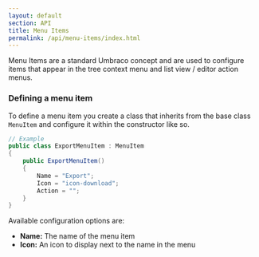 ```yaml
---
layout: default
section: API
title: Menu Items
permalink: /api/menu-items/index.html
---
```


Menu Items are a standard Umbraco concept and are used to configure items that appear in the tree context menu and list view / editor action menus.

### Defining a menu item

To define a menu item you create a class that inherits from the base class `MenuItem` and configure it within the constructor like so.

````csharp
// Example
public class ExportMenuItem : MenuItem
{
    public ExportMenuItem()
    {
        Name = "Export";
        Icon = "icon-download";
        Action = "";
    }    
}
````

Available configuration options are:

* **Name:** The name of the menu item
* **Icon:** An icon to display next to the name in the menu